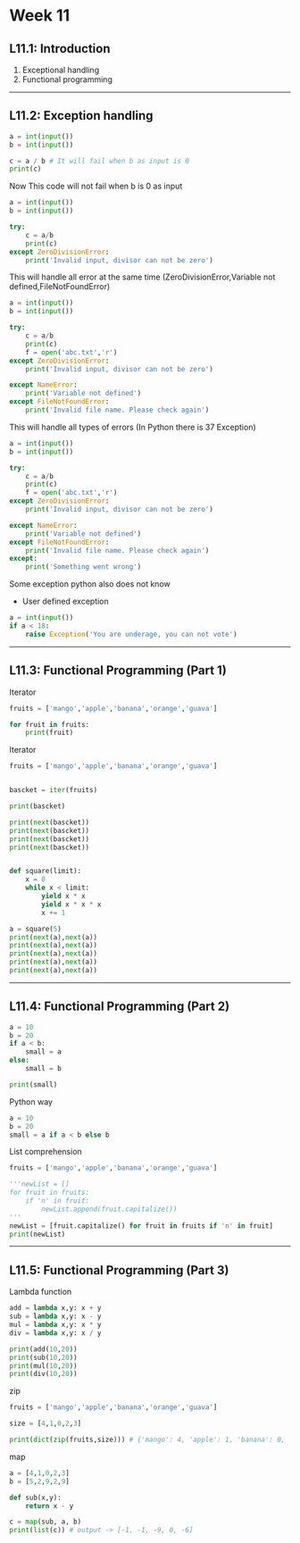 # Week 11

## L11.1: Introduction

1. Exceptional handling
2. Functional programming

***

## L11.2: Exception handling

```python
a = int(input())
b = int(input())

c = a / b # It will fail when b as input is 0
print(c)

```
Now This code will not fail when b is 0 as input

```python
a = int(input())
b = int(input())

try:
    c = a/b
    print(c)
except ZeroDivisionError:
    print('Invalid input, divisor can not be zero')
```
This will handle all error at the same time (ZeroDivisionError,Variable not defined,FileNotFoundError)

```python
a = int(input())
b = int(input())

try:
    c = a/b
    print(c)
    f = open('abc.txt','r')
except ZeroDivisionError:
    print('Invalid input, divisor can not be zero')

except NameError:
    print('Variable not defined')
except FileNotFoundError:
    print('Invalid file name. Please check again')
```

This will handle all types of errors (In Python there is 37 Exception)

```python
a = int(input())
b = int(input())

try:
    c = a/b
    print(c)
    f = open('abc.txt','r')
except ZeroDivisionError:
    print('Invalid input, divisor can not be zero')

except NameError:
    print('Variable not defined')
except FileNotFoundError:
    print('Invalid file name. Please check again')
except:
    print('Something went wrong')
```

Some exception python also does not know

* User defined exception

```python
a = int(input())
if a < 18:
    raise Exception('You are underage, you can not vote')
```

***

## L11.3: Functional Programming (Part 1)

Iterator

```python
fruits = ['mango','apple','banana','orange','guava']

for fruit in fruits:
    print(fruit)
```
Iterator

```python
fruits = ['mango','apple','banana','orange','guava']


bascket = iter(fruits)

print(bascket)

print(next(bascket))
print(next(bascket))
print(next(bascket))
print(next(bascket))

```
```python

def square(limit):
    x = 0
    while x < limit:
        yield x * x
        yield x * x * x
        x += 1

a = square(5)
print(next(a),next(a))
print(next(a),next(a))
print(next(a),next(a))
print(next(a),next(a))
print(next(a),next(a))

```
***

## L11.4: Functional Programming (Part 2)

```python
a = 10
b = 20
if a < b:
    small = a
else:
    small = b

print(small)
```
Python way

```python
a = 10
b = 20
small = a if a < b else b
```

List comprehension
```python
fruits = ['mango','apple','banana','orange','guava']

'''newList = []
for fruit in fruits:
    if 'n' in fruit:
        newList.append(fruit.capitalize())
'''
newList = [fruit.capitalize() for fruit in fruits if 'n' in fruit]
print(newList)
```
***

## L11.5: Functional Programming (Part 3)

Lambda function

```python
add = lambda x,y: x + y
sub = lambda x,y: x - y
mul = lambda x,y: x * y
div = lambda x,y: x / y

print(add(10,20))
print(sub(10,20))
print(mul(10,20))
print(div(10,20))
```
zip 

```python
fruits = ['mango','apple','banana','orange','guava']

size = [4,1,0,2,3]

print(dict(zip(fruits,size))) # {'mango': 4, 'apple': 1, 'banana': 0, 'orange': 2, 'guava': 3}
```
map

```python
a = [4,1,0,2,3]
b = [5,2,9,2,9]

def sub(x,y):
    return x - y

c = map(sub, a, b)
print(list(c)) # output -> [-1, -1, -9, 0, -6]
```
